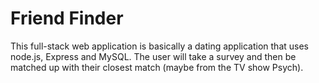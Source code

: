 # Friend Finder

This full-stack web application is basically a dating application that uses node.js, Express and MySQL.  The user will take a survey and then be matched up with their closest match (maybe from the TV show Psych).
